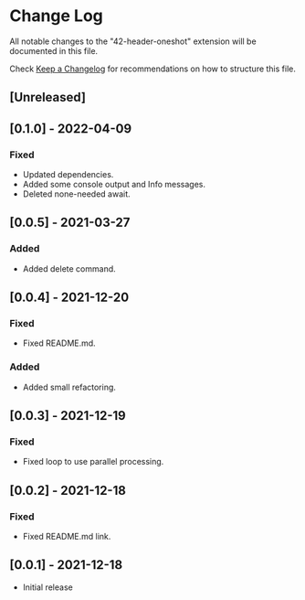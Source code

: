 # Change Log

All notable changes to the "42-header-oneshot" extension will be documented in this file.

Check [Keep a Changelog](http://keepachangelog.com/) for recommendations on how to structure this file.

## [Unreleased]

## [0.1.0] - 2022-04-09

### Fixed

- Updated dependencies.
- Added some console output and Info messages.
- Deleted none-needed await.

## [0.0.5] - 2021-03-27

### Added

- Added delete command.

## [0.0.4] - 2021-12-20

### Fixed

- Fixed README.md.

### Added

- Added small refactoring.

## [0.0.3] - 2021-12-19

### Fixed

- Fixed loop to use parallel processing.

## [0.0.2] - 2021-12-18

### Fixed

- Fixed README.md link.

## [0.0.1] - 2021-12-18

- Initial release
